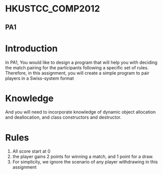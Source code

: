 # HKUSTCC_COMP2012

## PA1

# Introduction
In PA1, You would like to design a program that will help you with deciding the match pairing for the participants following a specific set of rules.
Therefore, in this assignment, you will create a simple program to pair players in a Swiss-system format

# Knowledge
And you will need to incorporate knowledge of dynamic object allocation and deallocation, and class constructors and destructor.

# Rules
1. All score start at 0
2. the player gains 2 points for winning a match, and 1 point for a draw.
3. For simplicity, we ignore the scenario of any player withdrawing in this assignment
